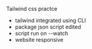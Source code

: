 Tailwind css practce
- tailwind integrated using CLI
- package json script edited
- script run on --watch
- website responsive
